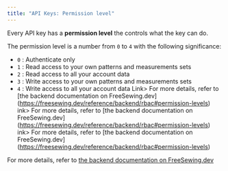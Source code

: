 ```yaml
---
title: "API Keys: Permission level"
---
```


Every API key has a **permission level** the controls what the key can do.

The permission level is a number from `0` to `4` with the following significance:

- `0` : Authenticate only
- `1` : Read access to your own patterns and measurements sets
- `2` : Read access to all your account data
- `3` : Write access to your own patterns and measurements sets
- `4` : Write access to all your account data Link> For more details, refer to \[the backend documentation on FreeSewing.dev\](https://freesewing.dev/reference/backend/rbac#permission-levels) ink> For more details, refer to \[the backend documentation on FreeSewing.dev\](https://freesewing.dev/reference/backend/rbac#permission-levels) ink> For more details, refer to \[the backend documentation on FreeSewing.dev\](https://freesewing.dev/reference/backend/rbac#permission-levels)

<Tip>

For more details, refer to [the backend documentation on FreeSewing.dev](https://freesewing.dev/reference/backend/rbac#permission-levels)
</Tip>
